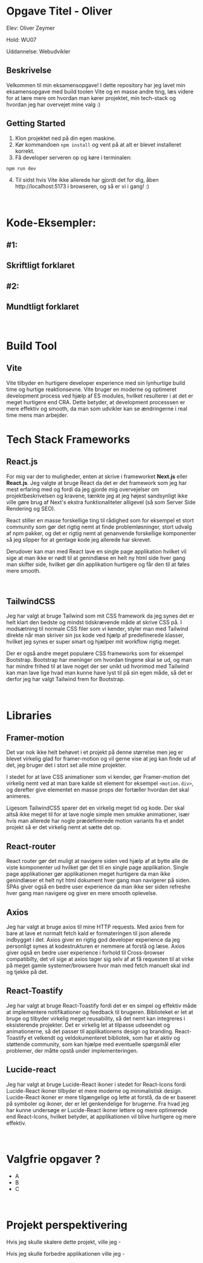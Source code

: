 # Opgave Titel - Oliver

Elev: Oliver Zeymer

Hold: WU07

Uddannelse: Webudvikler

## Beskrivelse

Velkommen til min eksamensopgave! I dette repository har jeg lavet min eksamensopgave med build toolen Vite og en masse andre ting, læs videre for at lære mere om hvordan man kører projektet, min tech-stack og hvordan jeg har overvejet mine valg :)

## Getting Started

1. Klon projektet ned på din egen maskine.
2. Kør kommandoen `npm install` og vent på at alt er blevet installeret korrekt.
3. Få developer serveren op og køre i terminalen:

```bash
npm run dev
```

4. Til sidst hvis Vite ikke allerede har gjordt det for dig, åben http://localhost:5173 i browseren, og så er vi i gang! :)

&nbsp;

# Kode-Eksempler:

## #1:
Skriftligt forklaret
-------------

## #2: 
Mundtligt forklaret
-------------

&nbsp;

# Build Tool

## **Vite**

Vite tilbyder en hurtigere developer experience med sin lynhurtige build time og hurtige reaktionsevne. Vite bruger en moderne og optimeret development process ved hjælp af ES modules, hvilket resulterer i at det er meget hurtigere end CRA. Dette betyder, at development processsen er mere effektiv og smooth, da man som udvikler kan se ændringerne i real time mens man arbejder.

# Tech Stack Frameworks

## **React.js**

For mig var der to muligheder, enten at skrive i frameworket **Next.js** eller **React.js**. Jeg valgte at bruge React da det er det framework som jeg har mest erfaring med og fordi da jeg gjorde mig overvejelser om projektbeskrivelsen og kravene, tænkte jeg at jeg højest sandsynligt ikke ville gøre brug af Next's ekstra funktionaliteter alligevel (så som Server Side Rendering og SEO).

React stiller en masse forskellige ting til rådighed som for eksempel et stort community som gør det rigtig nemt at finde problemløsninger, stort udvalg af npm pakker, og det er rigtig nemt at genanvende forskellige komponenter så jeg slipper for at gentage kode jeg allerede har skrevet.

Derudover kan man med React lave en single page applikation hvilket vil sige at man ikke er nødt til at genindlæse en helt ny html side hver gang man skifter side, hvilket gør din applikation hurtigere og får den til at føles mere smooth.

&nbsp;

## **TailwindCSS**

Jeg har valgt at bruge Tailwind som mit CSS framework da jeg synes det er helt klart den bedste og mindst tidskrævende måde at skrive CSS på. I modsætning til normale CSS filer som vi kender, styler man med Tailwind direkte når man skriver sin jsx kode ved hjælp af predefinerede klasser, hvilket jeg synes er super smart og hjælper mit workflow rigtig meget.

Der er også andre meget populære CSS frameworks som for eksempel Bootstrap. Bootstrap har meninger om hvordan tingene skal se ud, og man har mindre frihed til at lave noget der ser unikt ud hvorimod med Tailwind kan man lave lige hvad man kunne have lyst til på sin egen måde, så det er derfor jeg har valgt Tailwind frem for Bootstrap.

&nbsp;

# Libraries

## **Framer-motion**

Det var nok ikke helt behøvet i et projekt på denne størrelse men jeg er blevet virkelig glad for framer-motion og vil gerne vise at jeg kan finde ud af det, jeg bruger det i stort set alle mine projekter.

I stedet for at lave CSS animationer som vi kender, gør Framer-motion det virkelig nemt ved at man bare kalde sit element for eksempel `<motion.div>`, og derefter give elementet en masse props der fortæller hvordan det skal animeres.

Ligesom TailwindCSS sparer det en virkelig meget tid og kode. Der skal altså ikke meget til for at lave nogle simple men smukke animationer, især hvis man allerede har nogle prædefinerede motion variants fra et andet projekt så er det virkelig nemt at sætte det op.

## **React-router**

React router gør det muligt at navigere siden ved hjælp af at bytte alle de viste komponenter ud hvilket gør det til en single page applikation. Single page applikationer gør applikationen meget hurtigere da man ikke genindlæser et helt nyt html dokument hver gang man navigerer på siden. SPAs giver også en bedre user experience da man ikke ser siden refreshe hver gang man navigere og giver en mere smooth oplevelse.

## **Axios**

Jeg har valgt at bruge axios til mine HTTP requests. Med axios frem for bare at lave et normalt fetch kald er formateringen til json allerede indbygget i det. Axios giver en rigtig god developer experience da jeg personligt synes at kodestrukturen er nemmere at forstå og læse. Axios giver også en bedre user experience i forhold til Cross-browser compatibilty, det vil sige at axios tager sig selv af at få requesten til at virke på meget gamle systemer/browsere hvor man med fetch manuelt skal ind og tjekke på det.

## **React-Toastify**

Jeg har valgt at bruge React-Toastify fordi det er en simpel og effektiv måde at implementere notifikationer og feedback til brugeren. Biblioteket er let at bruge og tilbyder virkelig meget reusability, så det nemt kan integreres i eksisterende projekter. Det er virkelig let at tilpasse udseendet og animationerne, så det passer til applikationens design og branding. React-Toastify et velkendt og veldokumenteret bibliotek, som har et aktiv og støttende community, som kan hjælpe med eventuelle spørgsmål eller problemer, der måtte opstå under implementeringen.

## **Lucide-react**

Jeg har valgt at bruge Lucide-React ikoner i stedet for React-Icons fordi Lucide-React ikoner tilbyder et mere moderne og minimalistisk design. Lucide-React ikoner er mere tilgængelige og lette at forstå, da de er baseret på symboler og ikoner, der er let genkendelige for brugerne. Fra hvad jeg har kunne undersøge er Lucide-React ikoner lettere og mere optimerede end React-Icons, hvilket betyder, at applikationen vil blive hurtigere og mere effektiv.

&nbsp;

# Valgfrie opgaver ?

- A
- B
- C

&nbsp;

# Projekt perspektivering

Hvis jeg skulle skalere dette projekt, ville jeg -

Hvis jeg skulle forbedre applikationen ville jeg -
